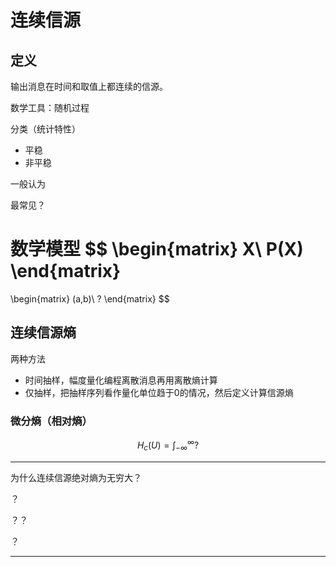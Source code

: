 # 连续信源

## 定义

输出消息在时间和取值上都连续的信源。

数学工具：随机过程

分类（统计特性）

- 平稳
- 非平稳

一般认为

最常见？

数学模型
$$
\begin{matrix}
X\\
P(X)
\end{matrix}
=
\begin{matrix}
(a,b)\\
?
\end{matrix}
$$

## 连续信源熵

两种方法

- 时间抽样，幅度量化编程离散消息再用离散熵计算
- 仅抽样，把抽样序列看作量化单位趋于0的情况，然后定义计算信源熵

### 微分熵（相对熵）

$$
H_c(U)=\int_{-\infty}^{\infty}?
$$

---

为什么连续信源绝对熵为无穷大？

？

？？

？

---

